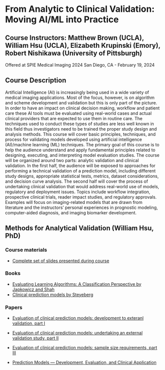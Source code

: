 # From Analytic to Clinical Validation: Moving AI/ML into Practice
## Course Instructors: Matthew Brown (UCLA), William Hsu (UCLA), Elizabeth Krupinski (Emory), Robert Nishikawa (University of Pittsburgh)

Offered at SPIE Medical Imaging 2024 San Diego, CA - February 19, 2024

## Course Description
Artificial Intelligence (AI) is increasingly being used in a wide variety of medical imaging applications. Most of the focus, however, is on algorithm and scheme development and validation but this is only part of the picture. In order to have an impact on clinical decision making, workflow and patient care these AI tools must be evaluated using real-world cases and actual clinical providers that are expected to use them in routine care. The techniques used to conduct these types of studies are less well known in this field thus investigators need to be trained the proper study design and analysis methods. This course will cover basic principles, techniques, and process for validating models developed using artificial intelligence (AI)/machine learning (ML) techniques. The primary goal of this course is to help the audience understand and apply fundamental principles related to designing, executing, and interpreting model evaluation studies. The course will be organized around two parts: analytic validation and clinical validation. In the first half, the audience will be exposed to approaches for performing a technical validation of a prediction model, including different study designs, appropriate statistical tests, metrics, dataset considerations, and decision curve analysis. The second half will cover the process of undertaking clinical validation that would address real-world use of models, regulatory and deployment issues. Topics include workflow integration, prospective clinical trials, reader impact studies, and regulatory approvals. Examples will focus on imaging-related models that are drawn from literature and the instructors’ personal experiences in prognostic modeling, computer-aided diagnosis, and imaging biomarker development.

## Methods for Analytical Validation (William Hsu, PhD)

### Course materials
* [Complete set of slides presented during course](https://uclawillhsu.github.io/spie-tutorial/Hsu.pdf)

### Books
* [Evaluating Learning Algorithms: A Classification Perspective by Japkowicz and Shah](https://doi.org/10.1017/CBO9780511921803)
* [Clinical prediction models by Steyeberg](https://link.springer.com/book/10.1007/978-3-030-16399-0)

### Papers
* [Evaluation of clinical prediction models: development to exteranl validation, part I](https://www.bmj.com/content/384/bmj-2023-074819)
* [Evaluation of clinical prediction models: undertaking an external validation study, part II](https://www.bmj.com/content/384/bmj-2023-074820)
* [Evaluation of clinical prediction models: sample size requirements, part III](https://www.bmj.com/content/384/bmj-2023-074821)

* [Prediction Models — Development, Evaluation, and Clinical Application](https://doi.org/10.1056/nejmp2000589)
